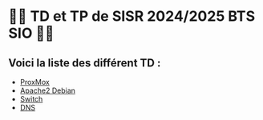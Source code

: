 <h1>👨‍💻 TD et TP de SISR 2024/2025 BTS SIO 👨‍💻</h1>

<h2>Voici la liste des différent TD :</h2>

- [ProxMox](ProxMox)
- [Apache2 Debian](apache2)
- [Switch](Switch)
- [DNS](DNS)
